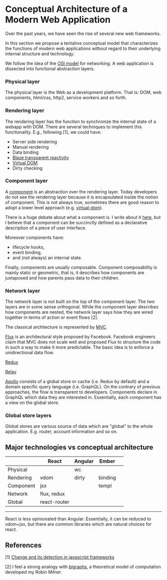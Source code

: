 # Conceptual Architecture of a Modern Web Application

Over the past years, we have seen the rise of several new web frameworks.

In this section we propose a tentative conceptual model that characterizes
the functions of modern web applications without regard to their underlying internal structure and technology.

We follow the idea of the [OSI model](https://en.wikipedia.org/wiki/OSI_model) for networking.
A web application is dissected into functional abstraction layers.

### Physical layer

The physical layer is the Web as a development platform. That is: DOM, web components, html/css, http2, service workers and so forth.

### Rendering layer

The rendering layer has the function to synchronize the internal state of a webapp with DOM.
There are several techniques to implement this functionality. E.g., following [1], we could have:

* Server side rendering
* Manual rendering
* Data binding
* [Blaze transparent reactivity](blaze.md)
* [Virtual DOM](vitual-dom.md)
* Dirty checking

### Component layer

A [component](component.md) is an abstraction over the rendering layer. Today developers do not see the rendering layer because it is encapsulated inside the notion of component. This is not always true, sometimes there are good reason to adopt a lower level approach (e.g. [virtual-dom](https://github.com/Matt-Esch/virtual-dom)).

There is a huge debate about what a component is. I write about it [here](./component,md), but I believe that a component can be succinctly defined as a declarative description of a piece of user interface.

Moreover components have:
* lifecycle hooks,
* event binding,
* and (not always) an internal state.

Finally, components are usually composable. Component composability is mainly static or geometric, that is, it describes how components are juxtaposed and how parents pass data to their children.

### Network layer

The network layer is not built on the top of the component layer. The two layers are in some sense orthogonal. While the component layer describes how components are nested, the network layer says how they are wired together in terms of action or event flows [2].

The classical architecture is represented by [MVC](./mvc.md).

[Flux](flux.md) is an architectural style proposed by Facebook. Facebook engineers claim that MVC does not scale well and proposed Flux to structure the code in such a way to make it more predictable. The basic idea is to enforce a unidirectional data flow.

[Redux](redux.md)

[Relay](relay.md)

[Apollo](apollo.md) consists of a global store or cache (i.e. Redux by default) and a domain specific query language (i.e. GraphQL). On the contrary of previous approaches, the flow is transparent to developers. Components declare in GraphQL which data they are interested in. Essentially, each component has a view on the global store.

### Global store layers

Global stores are various source of data which are "global" to the whole application. E.g. router, account information and so on.


## Major technologies vs conceptual architecture

|           | React  | Angular  | Ember    |   |
|-----------|--------|----------|----------|---|
| Physical  |        | wc       |          |   |
| Rendering |  vdom  | dirty    | binding  |   |
| Component |  jsx   |          | templ    |   |
| Network   |  flux, redux      |          |          |   |
| Global    |  react-router     |          |          |   |
------------------------------------------------

React is less opinionated than Angular. Essentially, it can be reduced to vdom+jsx, but there are common libraries which are natural choices for react.


## References

[1] [Change and its detection in javascript frameworks](http://teropa.info/blog/2015/03/02/change-and-its-detection-in-javascript-frameworks.html)

[2] I feel a strong analogy with [bigraphs](https://en.wikipedia.org/wiki/Bigraph), a theoretical model of computation developed my Robin Milner.
